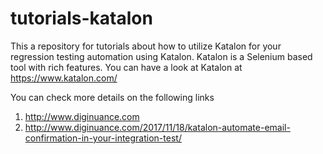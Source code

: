 # tutorials-katalon
This a repository for tutorials about how to utilize Katalon for your regression testing automation using Katalon. Katalon is a Selenium based tool with rich features. You can have a look at Katalon at https://www.katalon.com/

You can check more details on the following links
1. http://www.diginuance.com
2. http://www.diginuance.com/2017/11/18/katalon-automate-email-confirmation-in-your-integration-test/
